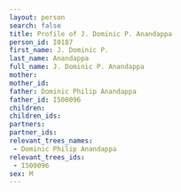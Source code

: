 ```yaml
---
layout: person
search: false
title: Profile of J. Dominic P. Anandappa
person_id: I0187
first_name: J. Dominic P.
last_name: Anandappa
full_name: J. Dominic P. Anandappa
mother: 
mother_id: 
father: Dominic Philip Anandappa
father_id: I500096
children:
children_ids:
partners:
partner_ids:
relevant_trees_names:
 - Dominic Philip Anandappa
relevant_trees_ids:
 - I500096
sex: M
---
```


